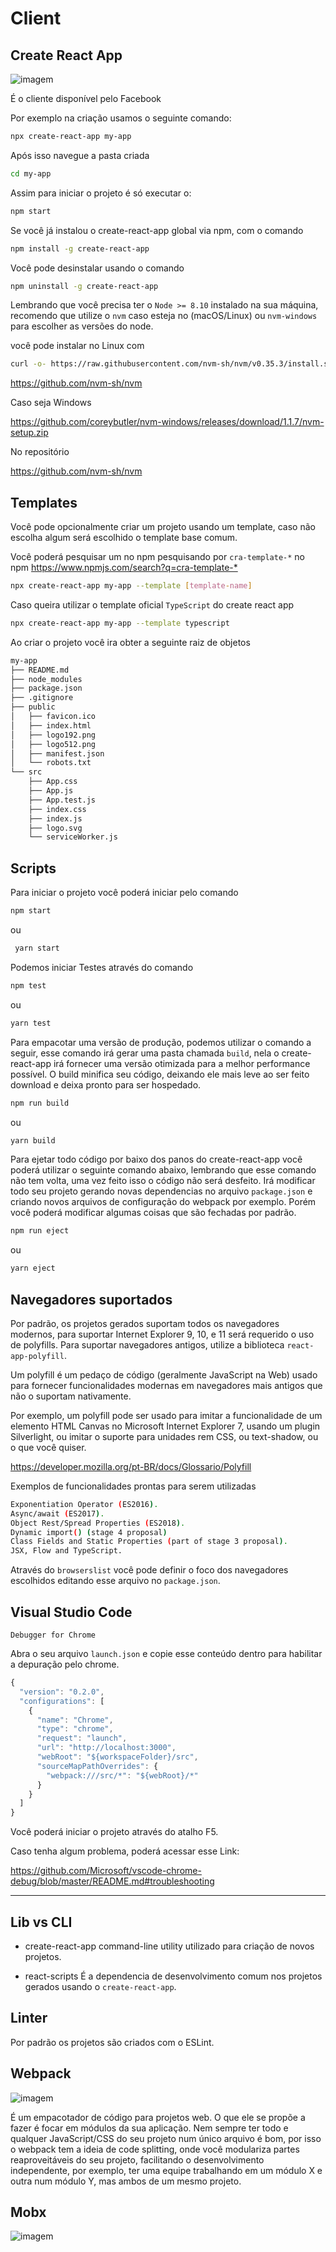 # Client

## Create React App

![imagem](./imagens/01.png)

É o cliente disponível pelo Facebook

Por exemplo na criação usamos o seguinte comando:

```bash
npx create-react-app my-app
```

Após isso navegue a pasta criada

```bash
cd my-app
```

Assim para iniciar o projeto é só executar o:

```bash
npm start
```

Se você já instalou o create-react-app global via npm, com o comando

```bash
npm install -g create-react-app
```

Você pode desinstalar usando o comando

```bash
npm uninstall -g create-react-app
```

Lembrando que você precisa ter o `Node >= 8.10` instalado na sua máquina, recomendo que utilize o `nvm` caso esteja no (macOS/Linux) ou `nvm-windows` para escolher as versões do node.

você pode instalar no Linux com

```bash
curl -o- https://raw.githubusercontent.com/nvm-sh/nvm/v0.35.3/install.sh | bash
```

<https://github.com/nvm-sh/nvm>

Caso seja Windows

<https://github.com/coreybutler/nvm-windows/releases/download/1.1.7/nvm-setup.zip>

No repositório

<https://github.com/nvm-sh/nvm>

## Templates

Você pode opcionalmente criar um projeto usando um template, caso não escolha algum
será escolhido o template base comum.

Você poderá pesquisar um no npm pesquisando por `cra-template-*` no npm <https://www.npmjs.com/search?q=cra-template-*>

```bash
npx create-react-app my-app --template [template-name]
```

Caso queira utilizar o template oficial `TypeScript` do create react app

```bash
npx create-react-app my-app --template typescript
```

Ao criar o projeto você ira obter a seguinte raiz de objetos

```bash
my-app
├── README.md
├── node_modules
├── package.json
├── .gitignore
├── public
│   ├── favicon.ico
│   ├── index.html
│   ├── logo192.png
│   ├── logo512.png
│   ├── manifest.json
│   └── robots.txt
└── src
    ├── App.css
    ├── App.js
    ├── App.test.js
    ├── index.css
    ├── index.js
    ├── logo.svg
    └── serviceWorker.js
```

## Scripts

Para iniciar o projeto você poderá iniciar pelo comando

```bash
npm start
```

ou

```bash
 yarn start
```

Podemos iniciar Testes através do comando

```bash
npm test
```

ou

```bash
yarn test
```

Para empacotar uma versão de produção, podemos utilizar o comando a seguir, esse comando irá gerar uma pasta chamada `build`, nela o create-react-app irá fornecer uma versão otimizada para a melhor performance possível. O build minifica seu código, deixando ele mais leve ao ser feito download e deixa pronto para ser hospedado.

```bash
npm run build
```

ou

```bash
yarn build
```

Para ejetar todo código por baixo dos panos do create-react-app você poderá utilizar o seguinte comando abaixo, lembrando que esse comando não tem volta, uma vez feito isso o código não será desfeito.
Irá modificar todo seu projeto gerando novas dependencias no arquivo `package.json` e criando novos arquivos de configuração do webpack por exemplo. Porém você poderá modificar algumas coisas que são fechadas por padrão.

```bash
npm run eject
```

ou

```bash
yarn eject
```

## Navegadores suportados

Por padrão, os projetos gerados suportam todos os navegadores modernos, para suportar Internet Explorer 9, 10, e 11 será requerido o uso de polyfills.
Para suportar navegadores antigos, utilize a biblioteca `react-app-polyfill`.

Um polyfill é um pedaço de código (geralmente JavaScript na Web) usado para fornecer funcionalidades modernas em navegadores mais antigos que não o suportam nativamente.

Por exemplo, um polyfill pode ser usado para imitar a funcionalidade de um elemento HTML Canvas no Microsoft Internet Explorer 7, usando um plugin Silverlight, ou imitar o suporte para unidades rem CSS, ou text-shadow, ou o que você quiser.

<https://developer.mozilla.org/pt-BR/docs/Glossario/Polyfill>

Exemplos de funcionalidades prontas para serem utilizadas

```bash
Exponentiation Operator (ES2016).
Async/await (ES2017).
Object Rest/Spread Properties (ES2018).
Dynamic import() (stage 4 proposal)
Class Fields and Static Properties (part of stage 3 proposal).
JSX, Flow and TypeScript.
```

Através do `browserslist` você pode definir o foco dos navegadores escolhidos editando esse arquivo no `package.json`.

## Visual Studio Code

```text
Debugger for Chrome
```

Abra o seu arquivo `launch.json` e copie esse conteúdo dentro para habilitar a depuração pelo chrome.

```jsx
{
  "version": "0.2.0",
  "configurations": [
    {
      "name": "Chrome",
      "type": "chrome",
      "request": "launch",
      "url": "http://localhost:3000",
      "webRoot": "${workspaceFolder}/src",
      "sourceMapPathOverrides": {
        "webpack:///src/*": "${webRoot}/*"
      }
    }
  ]
}
```

Você poderá iniciar o projeto através do atalho F5.

Caso tenha algum problema, poderá acessar esse Link:

<https://github.com/Microsoft/vscode-chrome-debug/blob/master/README.md#troubleshooting>

---

## Lib vs CLI

- create-react-app
  command-line utility utilizado para criação de novos projetos.

- react-scripts
  É a dependencia de desenvolvimento comum nos projetos gerados usando o `create-react-app`.

## Linter

Por padrão os projetos são criados com o ESLint.

## Webpack

![imagem](./imagens/03.png)

É um empacotador de código para projetos web. O que ele se propõe a fazer é focar em módulos da sua aplicação.
Nem sempre ter todo e qualquer JavaScript/CSS do seu projeto num único arquivo é bom, por isso o webpack tem a ideia de code splitting,
onde você modulariza partes reaproveitáveis do seu projeto, facilitando o desenvolvimento independente,
por exemplo, ter uma equipe trabalhando em um módulo X e outra num módulo Y, mas ambos de um mesmo projeto.

## Mobx

![imagem](imagens/mobx.png)
